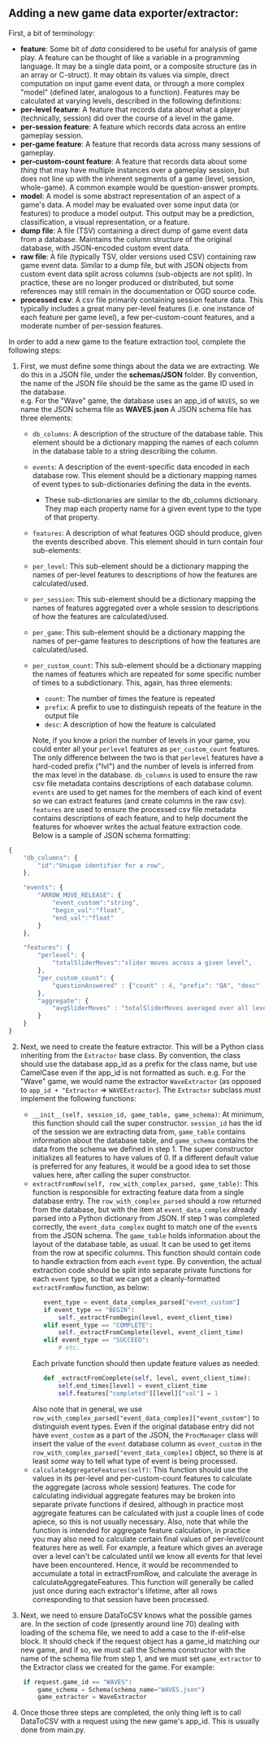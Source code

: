 ## Adding a new game data exporter/extractor:

First, a bit of terminology:
- **feature**: Some bit of *data* considered to be useful for analysis of game play. 
    A feature can be thought of like a variable in a programming language.
    It may be a single data point, or a composite structure (as in an array or C-struct).
    It may obtain its values via simple, direct computation on input game event data, or through a more complex "model" (defined later, analogous to a function).
    Features may be calculated at varying levels, described in the following definitions:
- **per-level feature**:
    A feature that records data about what a player (technically, session) did over the course of a level in the game. 
- **per-session feature**: 
    A feature which records data across an entire gameplay session.
- **per-game feature**:
    A feature that records data across many sessions of gameplay.
- **per-custom-count feature**:
    A feature that records data about some _thing_ that may have multiple instances over a gameplay session, but does not line up with the inherent segments of a game (level, session, whole-game).
    A common example would be question-answer prompts. 
- **model**:
    A model is some abstract representation of an aspect of a game's data.
    A model may be evaluated over some input data (or features) to produce a model output.
    This output may be a prediction, classification, a visual representation, or a feature.  
- **dump file**: A file (TSV) containing a direct dump of game event data from a database. Maintains the column structure of the original database, with JSON-encoded custom event data.
- **raw file**: A file (typically TSV, older versions used CSV) containing raw game event data.
    Similar to a dump file, but with JSON objects from custom event data split across columns (sub-objects are not split).
    In practice, these are no longer produced or distributed, but some references may still remain in the documentation or OGD source code.
- **processed csv**: A csv file primarily containing session feature data. 
    This typically includes a great many per-level features (i.e. one instance of each feature per game level), a few per-custom-count features, and a moderate number of per-session features.

In order to add a new game to the feature extraction tool, complete the following steps:

1. First, we must define some things about the data we are extracting. We do this in a JSON file, under the **schemas/JSON** folder.
By convention, the name of the JSON file should be the same as the game ID used in the database.  
e.g. For the "Wave" game, the database uses an app_id of `WAVES`, so we name the JSON schema file as **WAVES.json**
A JSON schema file has three elements:
   - `db_columns`:
        A description of the structure of the database table.
        This element should be a dictionary mapping the names of each column in the database table to a string describing the column.
   - `events`:
        A description of the event-specific data encoded in each database row.
        This element should be a dictionary mapping names of event types to sub-dictionaries defining the data in the events.
        - These sub-dictionaries are similar to the db_columns dictionary. They map each property name for a given event type to the type of that property.
   - `features`:
        A description of what features OGD should produce, given the events described above.
        This element should in turn contain four sub-elements:
    - `per_level`: This sub-element should be a dictionary mapping the names of per-level features to descriptions of how the features are calculated/used.
    - `per_session`: This sub-element should be a dictionary mapping the names of features aggregated over a whole session to descriptions of how the features are calculated/used.
    - `per_game`: This sub-element should be a dictionary mapping the names of per-game features to descriptions of how the features are calculated/used.
    - `per_custom_count`: This sub-element should be a dictionary mapping the names of features which are repeated for some specific number of times to a subdictionary. This, again, has three elements:
         - `count`: The number of times the feature is repeated
         - `prefix`: A prefix to use to distinguish repeats of the feature in the output file
         - `desc`: A description of how the feature is calculated
        
        Note, if you know a priori the number of levels in your game, you could enter all your `perlevel` features as `per_custom_count` features. The only difference between the two is that `perlevel` features have a hard-coded prefix ("lvl") and the number of levels is inferred from the max level in the database.
`db_columns` is used to ensure the raw csv file metadata contains descriptions of each database column. `events` are used to get names for the members of each kind of event so we can extract features (and create columns in the raw csv). `features` are used to ensure the processed csv file metadata contains descriptions of each feature, and to help document the features for whoever writes the actual feature extraction code.
Below is a sample of JSON schema formatting:
```javascript
{
    "db_columns": {
        "id":"Unique identifier for a row",
    },

    "events": {
        "ARROW_MOVE_RELEASE": {
            "event_custom":"string",
            "begin_val":"float",
            "end_val":"float"
        }
    },

    "features": {
        "perlevel": {
            "totalSliderMoves":"slider moves across a given level",
        },
        "per_custom_count": {
            "questionAnswered" : {"count" : 4, "prefix": "QA", "desc" : "The answer the user gave to a given question (or -1 if unanswered)"},
        },
        "aggregate": {
            "avgSliderMoves" : "totalSliderMoves averaged over all levels",
        }
    }
}
```

2. Next, we need to create the feature extractor. This will be a Python class inheriting from the `Extractor` base class. By convention, the class should use the database app_id as a prefix for the class name, but use CamelCase even if the app_id is not formatted as such.
e.g. For the "Wave" game, we would name the extractor `WaveExtractor` (as opposed to `app_id + "Extractor` => `WAVEExtractor`).
The `Extractor` subclass *must* implement the following functions:
   - `__init__(self, session_id, game_table, game_schema)`: At minimum, this function should call the super constructor. `session_id` has the id of the session we are extracting data from, `game_table` contains information about the database table, and `game_schema` contains the data from the schema we defined in step 1. The super constructor initializes all features to have values of 0. If a different default value is preferred for any features, it would be a good idea to set those values here, after calling the super constructor.
   - `extractFromRow(self, row_with_complex_parsed, game_table)`: This function is responsible for extracting feature data from a single database entry. The `row_with_complex_parsed` should a row returned from the database, but with the item at `event_data_complex` already parsed into a Python dictionary from JSON. If step 1 was completed correctly, the `event_data_complex` ought to match one of the `event`s from the JSON schema.
   The `game_table` holds information about the layout of the database table, as usual. It can be used to get items from the row at specific columns.
   This function should contain code to handle extraction from each `event` type. By convention, the actual extraction code should be split into separate private functions for each `event` type, so that we can get a cleanly-formatted `extractFromRow` function, as below:
     ```python
        event_type = event_data_complex_parsed["event_custom"]
        if event_type == "BEGIN":
            self._extractFromBegin(level, event_client_time)
        elif event_type == "COMPLETE":
            self._extractFromComplete(level, event_client_time)
        elif event_type == "SUCCEED":
            # etc.
     ```  
     Each private function should then update feature values as needed:
     ```python
        def _extractFromComplete(self, level, event_client_time):
            self.end_times[level] = event_client_time
            self.features["completed"][level]["val"] = 1
     ```
     Also note that in general, we use `row_with_complex_parsed["event_data_complex]["event_custom"]` to distinguish event types. Even if the original database entry did not have `event_custom` as a part of the JSON, the `ProcManager` class will insert the value of the `event` database column as `event_custom` in the `row_with_complex_parsed["event_data_complex]` object, so there is at least _some_ way to tell what type of event is being processed.
    - `calculateAggregateFeatures(self)`: This function should use the values in its per-level and per-custom-count features to calculate the aggregate (across whole session) features. The code for calculating individual aggregate features may be broken into separate private functions if desired, although in practice most aggregate features can be calculated with just a couple lines of code apiece, so this is not usually necessary. Also, note that while the function is intended for aggregate feature calculation, in practice you may also need to calculate certain final values of per-level/count features here as well. For example, a feature which gives an average over a level can't be calculated until we know all events for that level have been encountered. Hence, it would be recommended to accumulate a total in extractFromRow, and calculate the average in calculateAggregateFeatures. This function will generally be called just once during each extractor's lifetime, after all rows corresponding to that session have been processed. 

3. Next, we need to ensure DataToCSV knows what the possible games are. In the section of code (presently around line 70) dealing with loading of the schema file, we need to add a case to the if-elif-else block. It should check if the request object has a game_id matching our new game, and if so, we must call the Schema constructor with the name of the schema file from step 1, and we must set `game_extractor` to the Extractor class we created for the game. For example:
```python
    if request.game_id == "WAVES":
        game_schema = Schema(schema_name="WAVES.json")
        game_extractor = WaveExtractor
```

4. Once those three steps are completed, the only thing left is to call DataToCSV with a request using the new game's app_id. This is usually done from main.py.